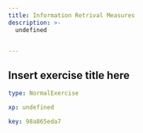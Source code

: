 ```yaml
---
title: Information Retrival Measures
description: >-
  undefined


---
```

## Insert exercise title here

```yaml
type: NormalExercise

xp: undefined

key: 98a865eda7
```













